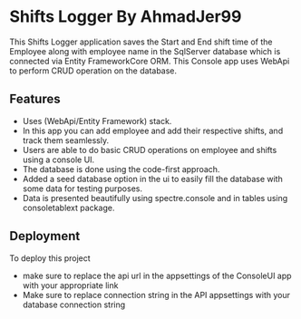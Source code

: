 # Shifts Logger By AhmadJer99 
This Shifts Logger application saves the Start and End shift time of the Employee along with employee name in the SqlServer database which is connected via Entity FrameworkCore ORM. 
This Console app uses WebApi to perform CRUD operation on the database.

## Features
- Uses (WebApi/Entity Framework) stack.
- In this app you can add employee and add their respective shifts, and track them seamlessly.
- Users are able to do basic CRUD operations on employee and shifts using a console UI.
- The database is done using the code-first approach.
- Added a seed database option in the ui to easily fill the database with some data for testing purposes.
- Data is presented beautifully using spectre.console and in tables using consoletablext package.


## Deployment
To deploy this project
- make sure to replace the api url in the appsettings of the ConsoleUI app with your appropriate link
- Make sure to replace connection string in the API appsettings with your database connection string

